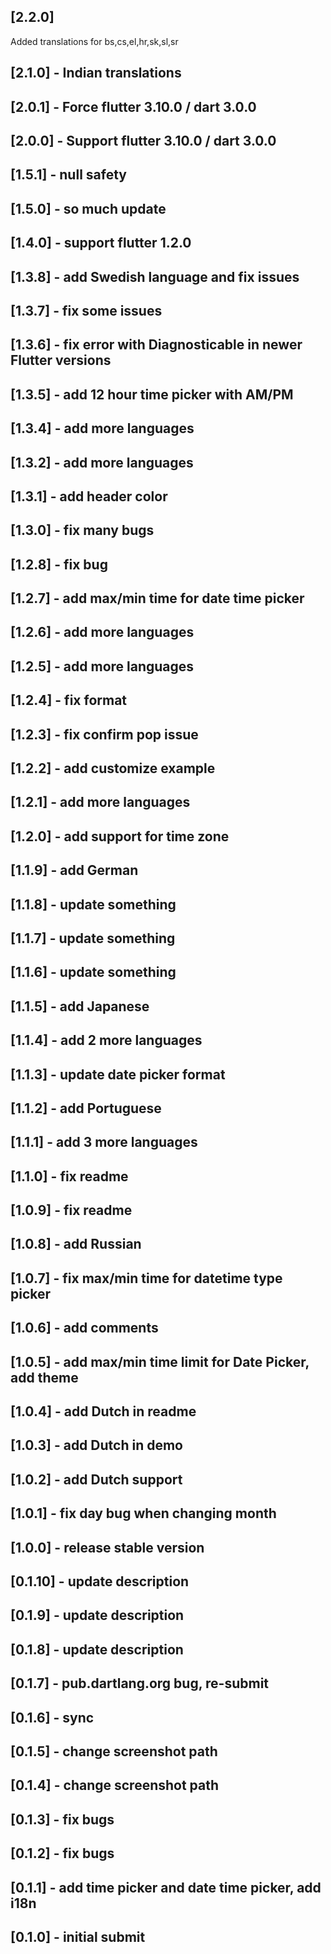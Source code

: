 ## [2.2.0] 
Added translations for bs,cs,el,hr,sk,sl,sr 
## [2.1.0] - Indian translations
## [2.0.1] - Force flutter 3.10.0 / dart 3.0.0
## [2.0.0] - Support flutter 3.10.0 / dart 3.0.0
## [1.5.1] - null safety
## [1.5.0] - so much update
## [1.4.0] - support flutter 1.2.0
## [1.3.8] - add Swedish language and fix issues
## [1.3.7] - fix some issues
## [1.3.6] - fix error with Diagnosticable in newer Flutter versions
## [1.3.5] - add 12 hour time picker with AM/PM
## [1.3.4] - add more languages
## [1.3.2] - add more languages
## [1.3.1] - add header color
## [1.3.0] - fix many bugs
## [1.2.8] - fix bug
## [1.2.7] - add max/min time for date time picker
## [1.2.6] - add more languages
## [1.2.5] - add more languages
## [1.2.4] - fix format
## [1.2.3] - fix confirm pop issue
## [1.2.2] - add customize example
## [1.2.1] - add more languages
## [1.2.0] - add support for time zone
## [1.1.9] - add German
## [1.1.8] - update something
## [1.1.7] - update something
## [1.1.6] - update something
## [1.1.5] - add Japanese
## [1.1.4] - add 2 more languages
## [1.1.3] - update date picker format
## [1.1.2] - add Portuguese
## [1.1.1] - add 3 more languages
## [1.1.0] - fix readme
## [1.0.9] - fix readme
## [1.0.8] - add Russian
## [1.0.7] - fix max/min time for datetime type picker
## [1.0.6] - add comments
## [1.0.5] - add max/min time limit for Date Picker, add theme
## [1.0.4] - add Dutch in readme
## [1.0.3] - add Dutch in demo
## [1.0.2] - add Dutch support
## [1.0.1] - fix day bug when changing month
## [1.0.0] - release stable version
## [0.1.10] - update description
## [0.1.9] - update description
## [0.1.8] - update description
## [0.1.7] - pub.dartlang.org bug, re-submit
## [0.1.6] - sync
## [0.1.5] - change screenshot path
## [0.1.4] - change screenshot path
## [0.1.3] - fix bugs
## [0.1.2] - fix bugs
## [0.1.1] - add time picker and date time picker, add i18n
## [0.1.0] - initial submit
